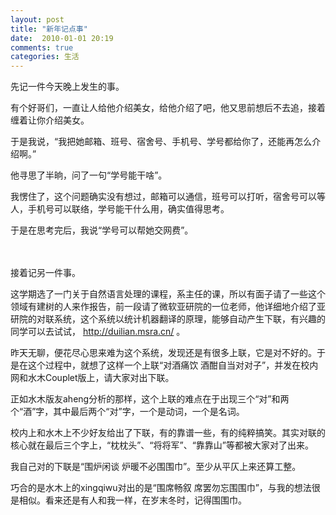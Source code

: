 ```yaml
---
layout: post
title: "新年记点事"
date:  2010-01-01 20:19
comments: true
categories: 生活
---
```

先记一件今天晚上发生的事。

有个好哥们，一直让人给他介绍美女，给他介绍了吧，他又思前想后不去追，接着缠着让你介绍美女。

于是我说，“我把她邮箱、班号、宿舍号、手机号、学号都给你了，还能再怎么介绍啊。”

他寻思了半晌，问了一句“学号能干啥”。

我愣住了，这个问题确实没有想过，邮箱可以通信，班号可以打听，宿舍号可以等人，手机号可以联络，学号能干什么用，确实值得思考。

于是在思考完后，我说“学号可以帮她交网费”。

　

接着记另一件事。

这学期选了一门关于自然语言处理的课程，系主任的课，所以有面子请了一些这个领域有建树的人来作报告，前一段请了微软亚研院的一位老师，他详细地介绍了亚研院的对联系统，这个系统以统计机器翻译的原理，能够自动产生下联，有兴趣的同学可以去试试， http://duilian.msra.cn/ 。

昨天无聊，便花尽心思来难为这个系统，发现还是有很多上联，它是对不好的。于是在这个过程中，就想了这样一个上联“对酒痛饮 酒酣自当对对子”，并发在校内网和水木Couplet版上，请大家对出下联。

正如水木版友aheng分析的那样，这个上联的难点在于出现三个“对”和两个“酒”字，其中最后两个“对”字，一个是动词，一个是名词。

校内上和水木上不少好友给出了下联，有的靠谱一些，有的纯粹搞笑。其实对联的核心就在最后三个字上，“枕枕头”、“将将军”、“靠靠山”等都被大家对了出来。

我自己对的下联是“围炉闲谈 炉暖不必围围巾”。至少从平仄上来还算工整。

巧合的是水木上的xingqiwu对出的是“围席畅叙 席罢勿忘围围巾”，与我的想法很是相似。看来还是有人和我一样，在岁末冬时，记得围围巾。
